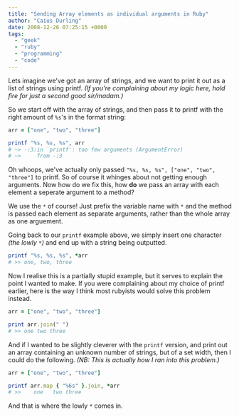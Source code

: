 ```yaml
---
title: "Sending Array elements as individual arguments in Ruby"
author: "Caius Durling"
date: 2008-12-26 07:25:15 +0000
tags:
  - "geek"
  - "ruby"
  - "programming"
  - "code"
---
```


Lets imagine we've got an array of strings, and we want to print it out as a list of strings using printf. *(If you're complaining about my logic here, hold fire for just a second good sir/madam.)*

So we start off with the array of strings, and then pass it to printf with the right amount of `%s`'s in the format string:

```ruby
arr = ["one", "two", "three"]

printf "%s, %s, %s", arr
# ~> -:3:in `printf': too few arguments (ArgumentError)
# ~>     from -:3
```

Oh whoops, we've actually only passed `"%s, %s, %s", ["one", "two", "three"]` to printf. So of course it whinges about not getting enough arguments. Now how do we fix this, how **do** we pass an array with each element a seperate argument to a method?

We use the `*` of course! Just prefix the variable name with `*` and the method is passed each element as separate arguments, rather than the whole array as one arguement.

Going back to our `printf` example above, we simply insert one character *(the lowly `*`)* and end up with a string being outputted.

```ruby
printf "%s, %s, %s", *arr
# >> one, two, three
```

Now I realise this is a partially stupid example, but it serves to explain the point I wanted to make. If you were complaining about my choice of printf earlier, here is the way I think most rubyists would solve this problem instead.

```ruby
arr = ["one", "two", "three"]

print arr.join(" ")
# >> one two three
```

And if I wanted to be slightly cleverer with the `printf` version, and print out an array containing an unknown number of strings, but of a set width, then I could do the following. *(NB: This is actually how I ran into this problem.)*

```ruby
arr = ["one", "two", "three"]

printf arr.map { "%6s" }.join, *arr
# >>    one   two three
```

And that is where the lowly `*` comes in.
